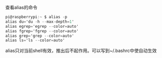 查看alias的命令
```CS
pi@raspberrypi:~ $ alias -p
alias du='du -h --max-depth=1'
alias egrep='egrep --color=auto'
alias fgrep='fgrep --color=auto'
alias grep='grep --color=auto'
alias ls='ls --color=auto'
```

alias只对当前shell有效，推出后不起作用。可以写到~/.bashrc中使自动生效
